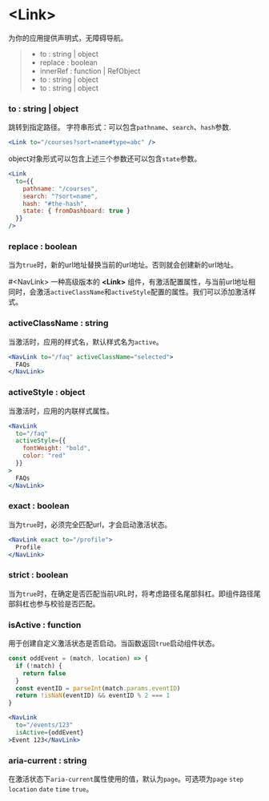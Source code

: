 # <Link\>
为你的应用提供声明式，无障碍导航。

> * to : string | object
> * replace : boolean
> * innerRef : function | RefObject
> * to : string | object
> * to : string | object

### to : string | object
跳转到指定路径。
字符串形式：可以包含`pathname`、`search`、`hash`参数.
```jsx
<Link to="/courses?sort=name#type=abc" />
```
object对象形式可以包含上述三个参数还可以包含`state`参数。
```jsx
<Link
  to={{
    pathname: "/courses",
    search: "?sort=name",
    hash: "#the-hash",
    state: { fromDashboard: true }
  }}
/>
```

### replace : boolean
当为`true`时，新的url地址替换当前的url地址。否则就会创建新的url地址。

#\<NavLink>
一种高级版本的 **\<Link>** 组件，有激活配置属性，与当前url地址相同时，会激活`activeClassName`和`activeStyle`配置的属性。我们可以添加激活样式。

### activeClassName : string
当激活时，应用的样式名，默认样式名为`active`。
```jsx
<NavLink to="/faq" activeClassName="selected">
  FAQs
</NavLink>
```

### activeStyle : object
当激活时，应用的内联样式属性。
```jsx
<NavLink
  to="/faq"
  activeStyle={{
    fontWeight: "bold",
    color: "red"
  }}
>
  FAQs
</NavLink>
```

### exact : boolean
当为`true`时，必须完全匹配url，才会启动激活状态。
```jsx
<NavLink exact to="/profile">
  Profile
</NavLink>
```
### strict : boolean
当为`true`时，在确定是否匹配当前URL时，将考虑路径名尾部斜杠。即组件路径尾部斜杠也参与校验是否匹配。

### isActive : function
用于创建自定义激活状态是否启动。当函数返回`true`启动组件状态。
```jsx
const oddEvent = (match, location) => {
  if (!match) {
    return false
  }
  const eventID = parseInt(match.params.eventID)
  return !isNaN(eventID) && eventID % 2 === 1
}

<NavLink
  to="/events/123"
  isActive={oddEvent}
>Event 123</NavLink>
```

### aria-current : string
在激活状态下`aria-current`属性使用的值，默认为`page`。可选项为`page` `step` `location` `date` `time` `true`。



